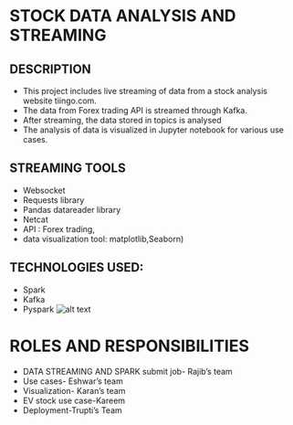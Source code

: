 # STOCK DATA ANALYSIS AND STREAMING

## DESCRIPTION
* This project includes live streaming of data from a stock analysis website tiingo.com.
* The data from Forex trading API is streamed through Kafka.
* After streaming, the data stored in topics is analysed
* The analysis of data is visualized in Jupyter notebook for various use cases.


## STREAMING TOOLS
* Websocket
* Requests library
* Pandas datareader library
* Netcat
* API : Forex trading,
* data visualization tool: matplotlib,Seaborn)


## TECHNOLOGIES USED:
* Spark
* Kafka
* Pyspark
![alt text](http://pages.cs.wisc.edu/~bart/537/lecturenotes/figures/s6-prodcons.jpg)

# ROLES AND RESPONSIBILITIES
* DATA STREAMING AND SPARK submit job- Rajib’s team
* Use cases- Eshwar’s team
* Visualization- Karan’s team
* EV stock use case-Kareem
* Deployment-Trupti’s Team


